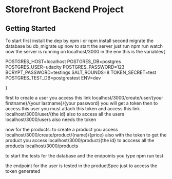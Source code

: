 # Storefront Backend Project

## Getting Started

To start first install the dep by npm i or npm install
second migrate the database bu db_migrate up
now to start the server just run npm run watch
now the server is running on localhost/3000
in the env this is the variables{

POSTGRES_HOST=localhost
POSTGRES_DB=postgres
POSTGRES_USER=udacity
POSTGRES_PASSWORD=123
BCRYPT_PASSWORD=testings
SALT_ROUNDS=8
TOKEN_SECRET=test
POSTGRES_TEST_DB=postgrestest
ENV=dev

}

first to create a user you access this link
localhost/3000/create/user/{your firstname}/{your lastname}/{your password}
you will get a token
then to access this user you must attach this token and access this link
localhost/3000/user/{the id}
also to access all the users
localhost/3000/users
also needs the token

now for the products:
to create a product you access
localhost/3000/create/product/{name}/{price}
also with the token
to get the product you access
localhost/3000/product/{the id}
to acccess all the products 
localhost/3000/products

to start the tests for the database and the endpoints
you type npm run test

the endpoint for the user is tested in the productSpec just to access the token generated
